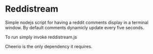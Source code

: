 Reddistream
=============

Simple nodejs script for having a reddit comments display in a terminal window.
By default comments dynamicly update every five seconds.

To run simply invoke reddistream.js <URL of comments>

Cheerio is the only dependency it requires.
